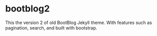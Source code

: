 # bootblog2
This the version 2 of old BootBlog Jekyll theme. With features such as pagination, search, and built with bootstrap.
